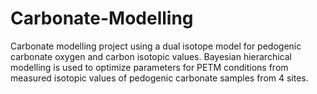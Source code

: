 # Carbonate-Modelling
Carbonate modelling project using a dual isotope model for pedogenic carbonate oxygen and carbon isotopic values. 
Bayesian hierarchical modelling is used to optimize parameters for PETM conditions from measured isotopic values of pedogenic carbonate samples from 4 sites. 
